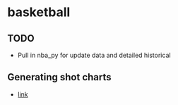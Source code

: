 # basketball

## TODO
- Pull in nba_py for update data and detailed historical

## Generating shot charts
- [link](http://savvastjortjoglou.com/nba-shot-sharts.html)
